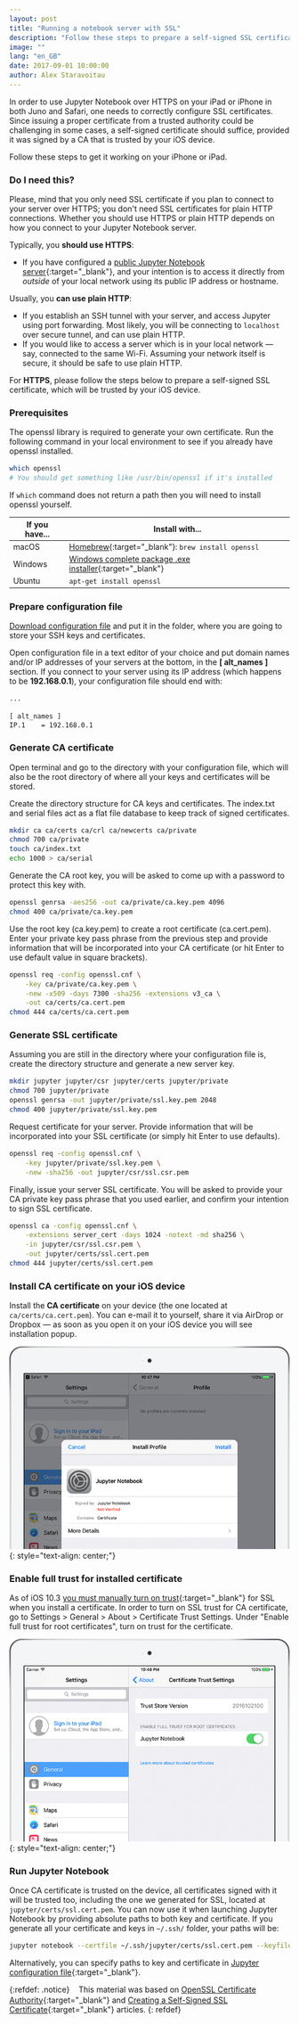 ```yaml
---
layout: post
title: "Running a notebook server with SSL"
description: "Follow these steps to prepare a self-signed SSL certificate for accessing Jupyter Notebook server from your iPhone or iPad."
image: ""
lang: "en_GB"
date: 2017-09-01 10:00:00
author: Alex Staravoitau
---
```


In order to use Jupyter Notebook over HTTPS on your iPad or iPhone in both Juno and Safari, one needs to correctly configure SSL certificates. Since issuing a proper certificate from a trusted authority could be challenging in some cases, a self-signed certificate should suffice, provided it was signed by a CA that is trusted by your iOS device. 

Follow these steps to get it working on your iPhone or iPad.<!--more-->

### Do I need this?

Please, mind that you only need SSL certificate if you plan to connect to your server over HTTPS; you don't need SSL certificates for plain HTTP connections. Whether you should use HTTPS or plain HTTP depends on how you connect to your Jupyter Notebook server. 

Typically, you **should use HTTPS**:
* If you have configured a [public Jupyter Notebook server](https://jupyter-notebook.readthedocs.io/en/stable/public_server.html#running-a-public-notebook-server){:target="_blank"}, and your intention is to access it directly from _outside_ of your local network using its public IP address or hostname.

Usually, you **can use plain HTTP**:
* If you establish an SSH tunnel with your server, and access Jupyter using port forwarding. Most likely, you will be connecting to `localhost` over secure tunnel, and can use plain HTTP.
* If you would like to access a server which is in your local network — say, connected to the same Wi-Fi. Assuming your network itself is secure, it should be safe to use plain HTTP.

For **HTTPS**, please follow the steps below to prepare a self-signed SSL certificate, which will be trusted by your iOS device.

### Prerequisites

The openssl library is required to generate your own certificate. Run the following command in your local environment to see if you already have openssl installed.

```bash
which openssl
# You should get something like /usr/bin/openssl if it's installed
```

If `which` command does not return a path then you will need to install openssl yourself.

| If you have... | Install with... |
| -------------- | --------------- |
| macOS          | [Homebrew](http://mxcl.github.com/homebrew/){:target="_blank"}: `brew install openssl` |
| Windows        | [Windows complete package .exe installer](http://gnuwin32.sourceforge.net/packages/openssl.htm){:target="_blank"} |
| Ubuntu         | `apt-get install openssl` |

### Prepare configuration file

[Download configuration file](/assets/openssl.cnf) and put it in the folder, where you are going to store your SSH keys and certificates. 

Open configuration file in a text editor of your choice and put domain names and/or IP addresses of your servers at the bottom, in the **[ alt_names ]** section. If you connect to your server using its IP address (which happens to be **192.168.0.1**), your configuration file should end with:

```
...

[ alt_names ]
IP.1 	= 192.168.0.1
```

### Generate CA certificate

Open terminal and go to the directory with your configuration file, which will also be the root directory of where all your keys and certificates will be stored.

Create the directory structure for CA keys and certificates. The index.txt and serial files act as a flat file database to keep track of signed certificates.

```bash
mkdir ca ca/certs ca/crl ca/newcerts ca/private
chmod 700 ca/private
touch ca/index.txt
echo 1000 > ca/serial
```

Generate the CA root key, you will be asked to come up with a password to protect this key with.

```bash
openssl genrsa -aes256 -out ca/private/ca.key.pem 4096
chmod 400 ca/private/ca.key.pem
```

Use the root key (ca.key.pem) to create a root certificate (ca.cert.pem). Enter your private key pass phrase from the previous step and provide information that will be incorporated into your CA certificate (or hit Enter to use default value in square brackets).

```bash
openssl req -config openssl.cnf \
    -key ca/private/ca.key.pem \
    -new -x509 -days 7300 -sha256 -extensions v3_ca \
    -out ca/certs/ca.cert.pem
chmod 444 ca/certs/ca.cert.pem
```

### Generate SSL certificate

Assuming you are still in the directory where your configuration file is, create the directory structure and generate a new server key.

```bash
mkdir jupyter jupyter/csr jupyter/certs jupyter/private
chmod 700 jupyter/private
openssl genrsa -out jupyter/private/ssl.key.pem 2048
chmod 400 jupyter/private/ssl.key.pem
```

Request certificate for your server. Provide information that will be incorporated into your SSL certificate (or simply hit Enter to use defaults).

```bash
openssl req -config openssl.cnf \
    -key jupyter/private/ssl.key.pem \
    -new -sha256 -out jupyter/csr/ssl.csr.pem
```

Finally, issue your server SSL certificate. You will be asked to provide your CA private key pass phrase that you used earlier, and confirm your intention to sign SSL certificate.

```bash
openssl ca -config openssl.cnf \
    -extensions server_cert -days 1024 -notext -md sha256 \
    -in jupyter/csr/ssl.csr.pem \
    -out jupyter/certs/ssl.cert.pem
chmod 444 jupyter/certs/ssl.cert.pem
```

### Install CA certificate on your iOS device

Install the **CA certificate** on your device (the one located at `ca/certs/ca.cert.pem`). You can e-mail it to yourself, share it via AirDrop or Dropbox — as soon as you open it on your iOS device you will see installation popup.

![iOS certificate installation](/assets/img/install_cert_s.png)
{: style="text-align: center;"}

### Enable full trust for installed certificate

As of iOS 10.3 [you must manually turn on trust](https://support.apple.com/en-gb/HT204477){:target="_blank"} for SSL when you install a certificate. In order to turn on SSL trust for CA certificate, go to Settings > General > About > Certificate Trust Settings. Under "Enable full trust for root certificates", turn on trust for the certificate.

![iOS certificate installation](/assets/img/enable_cert_s.png)
{: style="text-align: center;"}

### Run Jupyter Notebook

Once CA certificate is trusted on the device, all certificates signed with it will be trusted too, including the one we generated for SSL, located at `jupyter/certs/ssl.cert.pem`. You can now use it when launching Jupyter Notebook by providing absolute paths to both key and certificate. If you generate all your certificate and keys in `~/.ssh/` folder, your paths will be:

```bash
jupyter notebook --certfile ~/.ssh/jupyter/certs/ssl.cert.pem --keyfile ~/.ssh/jupyter/private/ssl.key.pem
```

Alternatively, you can specify paths to key and certificate in [Jupyter configuration file](http://jupyter-notebook.readthedocs.io/en/latest/public_server.html#running-a-public-notebook-server){:target="_blank"}.

{:refdef: .notice}
<i class="fa fa-info-circle fa-2x" aria-hidden="true" style="color: #CCCCCC; vertical-align: middle;"></i><span style="display:inline-block; width: 8px;"></span> <span>This material was based on [OpenSSL Certificate Authority](https://jamielinux.com/docs/openssl-certificate-authority/){:target="_blank"} and [Creating a Self-Signed SSL Certificate](https://devcenter.heroku.com/articles/ssl-certificate-self){:target="_blank"} articles.</span>
{: refdef}
